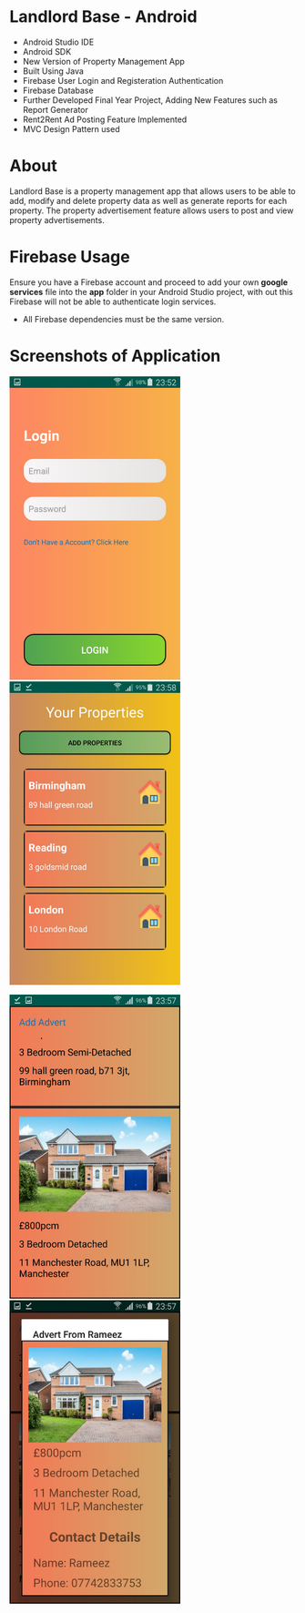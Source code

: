 # Landlord Base - Android
- Android Studio IDE
- Android SDK
- New Version of Property Management App
- Built Using Java
- Firebase User Login and Registeration Authentication
- Firebase Database
- Further Developed Final Year Project, Adding New Features such as Report Generator
- Rent2Rent Ad Posting Feature Implemented
- MVC Design Pattern used

# About
Landlord Base is a property management app that allows users to be able to add, modify and delete property data as well as generate reports for each property. The property advertisement feature allows users to post and view property advertisements.

# Firebase Usage
Ensure you have a Firebase account and proceed to add your own **google services** file into the **app** folder in your Android Studio project, with out this Firebase will not be able to authenticate login services.

- All Firebase dependencies must be the same version.

# Screenshots of Application

<img src="screenshots/image1.jpeg" width=300> <img src="screenshots/image2.jpeg" width=300>


<img src="screenshots/image3.jpeg" width=300> <img src="screenshots/image4.jpeg" width=300>
